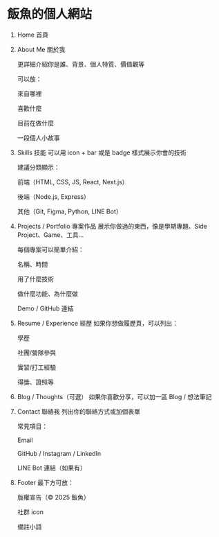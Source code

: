 # 飯魚的個人網站

1. Home 首頁

2. About Me 關於我

   更詳細介紹你是誰、背景、個人特質、價值觀等

   可以放：

   來自哪裡

   喜歡什麼

   目前在做什麼

   一段個人小故事

3. Skills 技能
   可以用 icon + bar 或是 badge 樣式展示你會的技術

   建議分類顯示：

   前端（HTML, CSS, JS, React, Next.js）

   後端（Node.js, Express）

   其他（Git, Figma, Python, LINE Bot）

4. Projects / Portfolio 專案作品
   展示你做過的東西，像是學期專題、Side Project、Game、工具...

   每個專案可以簡單介紹：

   名稱、時間

   用了什麼技術

   做什麼功能、為什麼做

   Demo / GitHub 連結

5. Resume / Experience 經歷
   如果你想做履歷頁，可以列出：

   學歷

   社團/營隊參與

   實習/打工經驗

   得獎、證照等

6. Blog / Thoughts（可選）
   如果你喜歡分享，可以加一區 Blog / 想法筆記

7. Contact 聯絡我
   列出你的聯絡方式或加個表單

   常見項目：

   Email

   GitHub / Instagram / LinkedIn

   LINE Bot 連結（如果有）

8. Footer
   最下方可放：

    版權宣告（© 2025 飯魚）

    社群 icon

    備註小語
